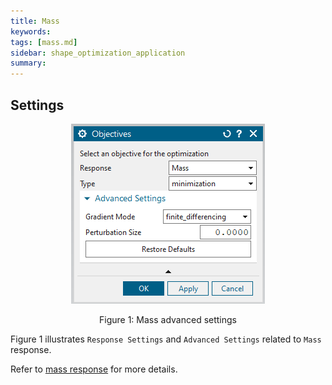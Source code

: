 ```yaml
---
title: Mass
keywords: 
tags: [mass.md]
sidebar: shape_optimization_application
summary: 
---
```


## Settings

<p align="center">
    <img src="../images/objectives_mass.png" alt="Mass advanced settings"/>
</p>
<p align="center">Figure 1: Mass advanced settings</p>

Figure 1 illustrates `Response Settings` and `Advanced Settings` related to `Mass` response.

Refer to [mass response](../../List_of_response_functions/Mass.html) for more details.

